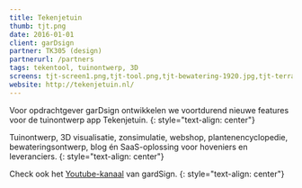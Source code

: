 ```yaml
---
title: Tekenjetuin
thumb: tjt.png
date: 2016-01-01
client: garDsign
partner: TK305 (design)
partnerurl: /partners
tags: tekentool, tuinontwerp, 3D
screens: tjt-screen1.png,tjt-tool.png,tjt-bewatering-1920.jpg,tjt-terras-1920.jpg,tjt-tekening-zwembad.jpg
website: http://tekenjetuin.nl/
---
```

Voor opdrachtgever garDsign ontwikkelen we voortdurend nieuwe features voor de tuinontwerp app Tekenjetuin. 
{: style="text-align: center"}

Tuinontwerp, 3D visualisatie, zonsimulatie, webshop, plantenencyclopedie, bewateringsontwerp, blog én SaaS-oplossing voor hoveniers en leveranciers.
{: style="text-align: center"}

Check ook het [Youtube-kanaal](https://www.youtube.com/watch?v=nYCUTbVWds8) van gardSign.
{: style="text-align: center"}
